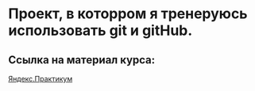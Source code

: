 # Проект, в которром я тренеруюсь использовать git и gitHub.

## Ссылка на материал курса:
[Яндекс.Практикум](https://practicum.yandex.ru/git-basics/?from=catalog) 